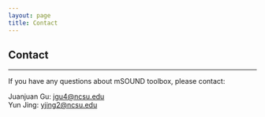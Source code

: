```yaml
---
layout: page        
title: Contact           
---
```

## Contact ##            
***                 
If you have any questions about mSOUND toolbox, please contact:             

Juanjuan Gu: jgu4@ncsu.edu               
Yun Jing: yjing2@ncsu.edu                  
   
